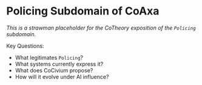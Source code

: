 # Policing Subdomain of CoAxa

_This is a strawman placeholder for the CoTheory exposition of the `Policing` subdomain._

Key Questions:
- What legitimates `Policing`?
- What systems currently express it?
- What does CoCivium propose?
- How will it evolve under AI influence?
